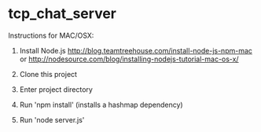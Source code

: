 # tcp_chat_server

Instructions for MAC/OSX:
1. Install Node.js
http://blog.teamtreehouse.com/install-node-js-npm-mac
or
http://nodesource.com/blog/installing-nodejs-tutorial-mac-os-x/

2. Clone this project

3. Enter project directory

4. Run 'npm install' (installs a hashmap dependency)

5. Run 'node server.js'
